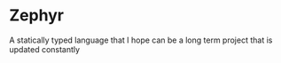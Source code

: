 # Zephyr
A statically typed language that I hope can be a long term project that is updated constantly
